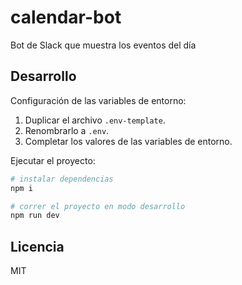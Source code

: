 # calendar-bot

Bot de Slack que muestra los eventos del día

## Desarrollo

Configuración de las variables de entorno:

1. Duplicar el archivo `.env-template`.
1. Renombrarlo a `.env`.
1. Completar los valores de las variables de entorno.

Ejecutar el proyecto:

```bash
# instalar dependencias
npm i

# correr el proyecto en modo desarrollo
npm run dev
```

## Licencia

MIT
